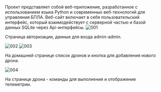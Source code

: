 Проект представляет собой веб-приложение, разработанное с использованием языка Python и современных веб-технологий для управления БПЛА.
Веб-сайт включает в себя пользовательский интерфейс, который взаимодействует с серверной частью и базой данных SQLite через Api-интерфейсы.
![001](https://github.com/user-attachments/assets/d02a7b01-869e-4e7b-bf23-8ee4ddc6c450)


Страница авторизации, данные для входа admin-admin.


![002](https://github.com/user-attachments/assets/1e858e35-22d4-4457-b8f8-9024eb70970b)
![003](https://github.com/user-attachments/assets/e985bc45-0217-4ba2-aee3-086b3fa6abdd)


На домашней странице список дронов и кнопка для добавления нового дрона.


![004](https://github.com/user-attachments/assets/e749a2d9-7d4f-4312-846a-c68f22a6d096)


На странице дрона - команды для выполнения и отображение телеметрии.
